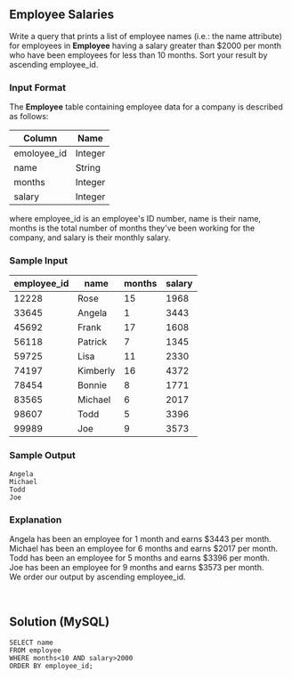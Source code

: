 [comment]: <> (Written: 24-Mar-2020)

## Employee Salaries
Write a query that prints a list of employee names (i.e.: the name attribute) for employees in **Employee** having a salary greater than $2000 per month who have been employees for less than 10 months. 
Sort your result by ascending employee_id.

### Input Format
The **Employee** table containing employee data for a company is described as follows:

| Column      | Name    |
|-------------|---------|
| emoloyee_id | Integer |
| name        | String  |
| months      | Integer |
| salary      | Integer |

where employee_id is an employee's ID number, name is their name, months is the total number of months they've been working for the company, and salary is their monthly salary.

### Sample Input
| employee_id | name     | months | salary |
|-------------|----------|--------|--------|
| 12228       | Rose     | 15     | 1968   |
| 33645       | Angela   | 1      | 3443   |
| 45692       | Frank    | 17     | 1608   |
| 56118       | Patrick  | 7      | 1345   |
| 59725       | Lisa     | 11     | 2330   |
| 74197       | Kimberly | 16     | 4372   |
| 78454       | Bonnie   | 8      | 1771   |
| 83565       | Michael  | 6      | 2017   |
| 98607       | Todd     | 5      | 3396   |
| 99989       | Joe      | 9      | 3573   |

### Sample Output
```
Angela
Michael
Todd
Joe
```

### Explanation
Angela has been an employee for 1 month and earns $3443 per month.\
Michael has been an employee for 6 months and earns $2017 per month.\
Todd has been an employee for 5 months and earns $3396 per month.\
Joe has been an employee for 9 months and earns $3573 per month.\
We order our output by ascending employee_id.

&nbsp;
## Solution (MySQL)
```
SELECT name 
FROM employee 
WHERE months<10 AND salary>2000 
ORDER BY employee_id;
```